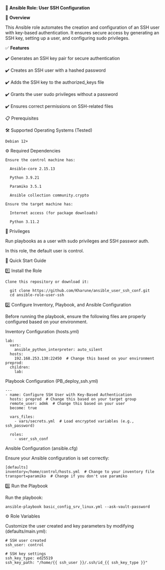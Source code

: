 🚀 **Ansible Role: User SSH Configuration**

📌 **Overview**

This Ansible role automates the creation and configuration of an SSH user with key-based authentication. It ensures secure access by generating an SSH key, setting up a user, and configuring sudo privileges.

✅ **Features**

✔️ Generates an SSH key pair for secure authentication

✔️ Creates an SSH user with a hashed password

✔️ Adds the SSH key to the authorized_keys file

✔️ Grants the user sudo privileges without a password

✔️ Ensures correct permissions on SSH-related files

📋 Prerequisites

🛠 Supported Operating Systems (Tested)

    Debian 12+

⚙️ Required Dependencies

    Ensure the control machine has:

      Ansible-core 2.15.13

      Python 3.9.21
      
      Paramiko 3.5.1

      Ansible collection community.crypto

    Ensure the target machine has:

      Internet access (for package downloads)
      
      Python 3.11.2

🔑 Privileges

Run playbooks as a user with sudo privileges and SSH passwor auth.

In this role, the default user is control.

🚀 Quick Start Guide

1️⃣ Install the Role

    Clone this repository or download it:

      git clone https://github.com/Kharune/ansible_user_ssh_conf.git
      cd ansible-role-user-ssh

2️⃣ Configure Inventory, Playbook, and Ansible Configuration

Before running the playbook, ensure the following files are properly configured based on your environment.

Inventory Configuration (hosts.yml)

    lab:
      vars:
        ansible_python_interpreter: auto_silent
      hosts:
        192.168.253.130:22450  # Change this based on your environment
    preprod:
      children:
        lab:

Playbook Configuration (PB_deploy_ssh.yml)

    ---
    - name: Configure SSH User with Key-Based Authentication
      hosts: preprod  # Change this based on your target group
      remote_user: admk  # Change this based on your user
      become: true
    
      vars_files:
        - vars/secrets.yml  # Load encrypted variables (e.g., ssh_password)
    
      roles:
        - user_ssh_conf

Ansible Configuration (ansible.cfg)

Ensure your Ansible configuration is set correctly:

    [defaults]
    inventory=/home/control/hosts.yml  # Change to your inventory file
    transport=paramiko  # Change if you don't use paramiko

3️⃣ Run the Playbook

Run the playbook:

    ansible-playbook basic_config_srv_linux.yml --ask-vault-password

⚙️ Role Variables

Customize the user created and key parameters by modifying (defaults/main.yml):
    
    # SSH user created
    ssh_user: control
        
    # SSH key settings
    ssh_key_type: ed25519
    ssh_key_path: "/home/{{ ssh_user }}/.ssh/id_{{ ssh_key_type }}"
